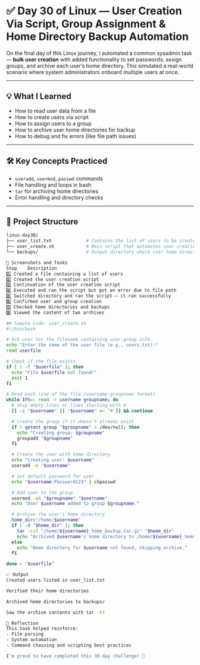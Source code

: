 # ✅ Day 30 of Linux — User Creation Via Script, Group Assignment & Home Directory Backup Automation

On the final day of this Linux journey, I automated a common sysadmin task — **bulk user creation** with added functionality to set passwords, assign groups, and archive each user’s home directory. This simulated a real-world scenario where system administrators onboard multiple users at once.

---

## 💡 What I Learned

- How to read user data from a file
- How to create users via script
- How to assign users to a group
- How to archive user home directories for backup
- How to debug and fix errors (like file path issues)

---

## 🛠️ Key Concepts Practiced

- `useradd`, `usermod`, `passwd` commands
- File handling and loops in bash
- `tar` for archiving home directories
- Error handling and directory checks

---

## 📂 Project Structure

```bash
linux-day30/
├── user_list.txt             # Contains the list of users to be created
├── user_create.sh            # Main script that automates user creation and backup
└── backups/                  # Output directory where user home directories are archived

📸 Screenshots and Tasks
Step	Description
1️⃣ Created a file containing a list of users
2️⃣ Created the user creation script
3️⃣ Continuation of the user creation script
4️⃣ Executed and ran the script but got an error due to file path
5️⃣ Switched directory and ran the script – it ran successfully
6️⃣ Confirmed user and group creation
7️⃣ Checked home directories and backups
8️⃣ Viewed the content of two archives

## Sample Code: user_create.sh
#!/bin/bash

# Ask user for the filename containing user:group info
echo "Enter the name of the user file (e.g., users.txt):"
read userfile

# Check if the file exists
if [ ! -f "$userfile" ]; then
  echo "File $userfile not found!"
  exit 1
fi

# Read each line of the file (username:groupname format)
while IFS=: read -r username groupname; do
  # Skip empty lines or lines starting with #
  [[ -z "$username" || "$username" =~ ^# ]] && continue

  # Create the group if it doesn't already exist
  if ! getent group "$groupname" > /dev/null; then
    echo "Creating group: $groupname"
    groupadd "$groupname"
  fi

  # Create the user with home directory
  echo "Creating user: $username"
  useradd -m "$username"

  # Set default password for user
  echo "$username:Password123" | chpasswd

  # Add user to the group
  usermod -aG "$groupname" "$username"
  echo "User $username added to group $groupname."

  # Archive the user's home directory
  home_dir="/home/$username"
  if [ -d "$home_dir" ]; then
    tar -czf "/home/${username}_home_backup.tar.gz" "$home_dir"
    echo "Archived $username's home directory to /home/${username}_home_backup.tar.gz"
  else
    echo "Home directory for $username not found, skipping archive."
  fi

done < "$userfile"

✅ Output
Created users listed in user_list.txt

Verified their home directories

Archived home directories to backups/

Saw the archive contents with tar -tf

🧠 Reflection
This task helped reinforce:
- File parsing
- System automation
- Command chaining and scripting best practices

I'm proud to have completed this 30-day challenge! 🎉
